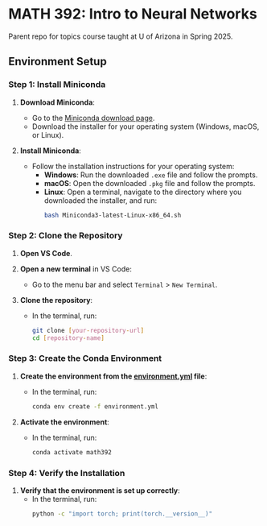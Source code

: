 # MATH 392: Intro to Neural Networks
Parent repo for topics course taught at U of Arizona in Spring 2025.

## Environment Setup

### Step 1: Install Miniconda

1. **Download Miniconda**:
   - Go to the [Miniconda download page](https://docs.conda.io/en/latest/miniconda.html).
   - Download the installer for your operating system (Windows, macOS, or Linux).

2. **Install Miniconda**:
   - Follow the installation instructions for your operating system:
     - **Windows**: Run the downloaded `.exe` file and follow the prompts.
     - **macOS**: Open the downloaded `.pkg` file and follow the prompts.
     - **Linux**: Open a terminal, navigate to the directory where you downloaded the installer, and run:
       ```bash
       bash Miniconda3-latest-Linux-x86_64.sh
       ```

### Step 2: Clone the Repository

1. **Open VS Code**.
2. **Open a new terminal** in VS Code:
   - Go to the menu bar and select `Terminal` > `New Terminal`.

3. **Clone the repository**:
   - In the terminal, run:
     ```bash
     git clone [your-repository-url]
     cd [repository-name]
     ```

### Step 3: Create the Conda Environment

1. **Create the environment from the [environment.yml](http://_vscodecontentref_/4) file**:
   - In the terminal, run:
     ```bash
     conda env create -f environment.yml
     ```

2. **Activate the environment**:
   - In the terminal, run:
     ```bash
     conda activate math392
     ```

### Step 4: Verify the Installation

1. **Verify that the environment is set up correctly**:
   - In the terminal, run:
     ```bash
     python -c "import torch; print(torch.__version__)"
     ```
